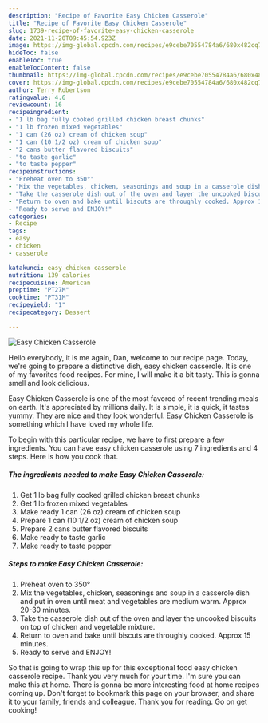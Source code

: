 ```yaml
---
description: "Recipe of Favorite Easy Chicken Casserole"
title: "Recipe of Favorite Easy Chicken Casserole"
slug: 1739-recipe-of-favorite-easy-chicken-casserole
date: 2021-11-20T09:45:54.923Z
image: https://img-global.cpcdn.com/recipes/e9cebe70554784a6/680x482cq70/easy-chicken-casserole-recipe-main-photo.jpg
hideToc: false
enableToc: true
enableTocContent: false
thumbnail: https://img-global.cpcdn.com/recipes/e9cebe70554784a6/680x482cq70/easy-chicken-casserole-recipe-main-photo.jpg
cover: https://img-global.cpcdn.com/recipes/e9cebe70554784a6/680x482cq70/easy-chicken-casserole-recipe-main-photo.jpg
author: Terry Robertson
ratingvalue: 4.6
reviewcount: 16
recipeingredient:
- "1 lb bag fully cooked grilled chicken breast chunks"
- "1 lb frozen mixed vegetables"
- "1 can (26 oz) cream of chicken soup"
- "1 can (10 1/2 oz) cream of chicken soup"
- "2 cans butter flavored biscuits"
- "to taste garlic"
- "to taste pepper"
recipeinstructions:
- "Preheat oven to 350°"
- "Mix the vegetables, chicken, seasonings and soup in a casserole dish and put in oven until meat and vegetables are medium warm. Approx 20-30 minutes."
- "Take the casserole dish out of the oven and layer the uncooked biscuits on top of chicken and vegetable mixture."
- "Return to oven and bake until biscuts are throughly cooked. Approx 15 minutes."
- "Ready to serve and ENJOY!"
categories:
- Recipe
tags:
- easy
- chicken
- casserole

katakunci: easy chicken casserole 
nutrition: 139 calories
recipecuisine: American
preptime: "PT27M"
cooktime: "PT31M"
recipeyield: "1"
recipecategory: Dessert

---
```



![Easy Chicken Casserole](https://img-global.cpcdn.com/recipes/e9cebe70554784a6/680x482cq70/easy-chicken-casserole-recipe-main-photo.jpg)

Hello everybody, it is me again, Dan, welcome to our recipe page. Today, we're going to prepare a distinctive dish, easy chicken casserole. It is one of my favorites food recipes. For mine, I will make it a bit tasty. This is gonna smell and look delicious.



Easy Chicken Casserole is one of the most favored of recent trending meals on earth. It's appreciated by millions daily. It is simple, it is quick, it tastes yummy. They are nice and they look wonderful. Easy Chicken Casserole is something which I have loved my whole life.


To begin with this particular recipe, we have to first prepare a few ingredients. You can have easy chicken casserole using 7 ingredients and 4 steps. Here is how you cook that.

<!--inarticleads1-->

##### The ingredients needed to make Easy Chicken Casserole:

1. Get 1 lb bag fully cooked grilled chicken breast chunks
1. Get 1 lb frozen mixed vegetables
1. Make ready 1 can (26 oz) cream of chicken soup
1. Prepare 1 can (10 1/2 oz) cream of chicken soup
1. Prepare 2 cans butter flavored biscuits
1. Make ready to taste garlic
1. Make ready to taste pepper




<!--inarticleads2-->

##### Steps to make Easy Chicken Casserole:

1. Preheat oven to 350°
1. Mix the vegetables, chicken, seasonings and soup in a casserole dish and put in oven until meat and vegetables are medium warm. Approx 20-30 minutes.
1. Take the casserole dish out of the oven and layer the uncooked biscuits on top of chicken and vegetable mixture.
1. Return to oven and bake until biscuts are throughly cooked. Approx 15 minutes.
1. Ready to serve and ENJOY!



So that is going to wrap this up for this exceptional food easy chicken casserole recipe. Thank you very much for your time. I'm sure you can make this at home. There is gonna be more interesting food at home recipes coming up. Don't forget to bookmark this page on your browser, and share it to your family, friends and colleague. Thank you for reading. Go on get cooking!
